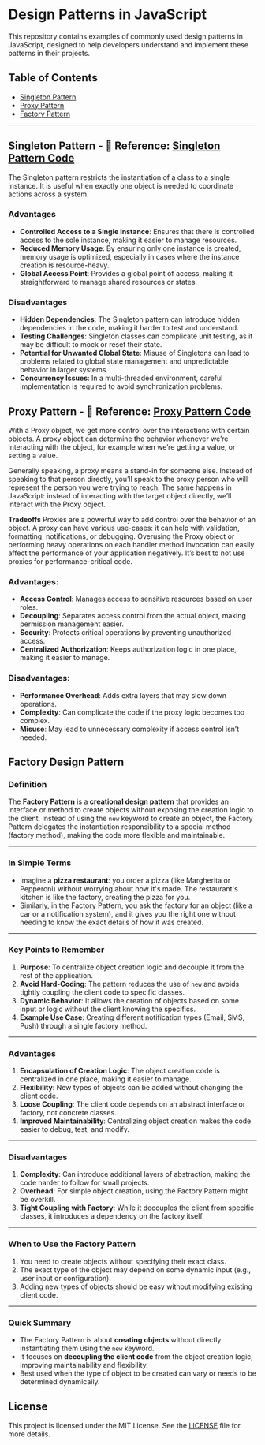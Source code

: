 # Design Patterns in JavaScript

This repository contains examples of commonly used design patterns in JavaScript, designed to help developers understand and implement these patterns in their projects.

## Table of Contents
- [Singleton Pattern](#singleton-pattern)
- [Proxy Pattern](#proxy-pattern)
- [Factory Pattern](#factory-pattern)

---
## Singleton Pattern - 🔗 **Reference:** [Singleton Pattern Code](singletonPattern/counter.js)
The Singleton pattern restricts the instantiation of a class to a single instance. It is useful when exactly one object is needed to coordinate actions across a system.

### Advantages
- **Controlled Access to a Single Instance**: Ensures that there is controlled access to the sole instance, making it easier to manage resources.
- **Reduced Memory Usage**: By ensuring only one instance is created, memory usage is optimized, especially in cases where the instance creation is resource-heavy.
- **Global Access Point**: Provides a global point of access, making it straightforward to manage shared resources or states.

### Disadvantages
- **Hidden Dependencies**: The Singleton pattern can introduce hidden dependencies in the code, making it harder to test and understand.
- **Testing Challenges**: Singleton classes can complicate unit testing, as it may be difficult to mock or reset their state.
- **Potential for Unwanted Global State**: Misuse of Singletons can lead to problems related to global state management and unpredictable behavior in larger systems.
- **Concurrency Issues**: In a multi-threaded environment, careful implementation is required to avoid synchronization problems.

## Proxy Pattern - 🔗 **Reference:** [Proxy Pattern Code](proxyPattern/FileProxy.js)
With a Proxy object, we get more control over the interactions with certain objects. A proxy object can determine the behavior whenever we’re interacting with the object, for example when we’re getting a value, or setting a value.

Generally speaking, a proxy means a stand-in for someone else. Instead of speaking to that person directly, you’ll speak to the proxy person who will represent the person you were trying to reach. The same happens in JavaScript: instead of interacting with the target object directly, we’ll interact with the Proxy object.

**Tradeoffs**
Proxies are a powerful way to add control over the behavior of an object. A proxy can have various use-cases: it can help with validation, formatting, notifications, or debugging.
Overusing the Proxy object or performing heavy operations on each handler method invocation can easily affect the performance of your application negatively. It’s best to not use proxies for performance-critical code.

### Advantages:
- **Access Control**: Manages access to sensitive resources based on user roles.
- **Decoupling**: Separates access control from the actual object, making permission management easier.
- **Security**: Protects critical operations by preventing unauthorized access.
- **Centralized Authorization**: Keeps authorization logic in one place, making it easier to manage.

### Disadvantages:
- **Performance Overhead**: Adds extra layers that may slow down operations.
- **Complexity**: Can complicate the code if the proxy logic becomes too complex.
- **Misuse**: May lead to unnecessary complexity if access control isn’t needed.

## **Factory Design Pattern**

### **Definition**  
The **Factory Pattern** is a **creational design pattern** that provides an interface or method to create objects without exposing the creation logic to the client. Instead of using the `new` keyword to create an object, the Factory Pattern delegates the instantiation responsibility to a special method (factory method), making the code more flexible and maintainable.  

---

### **In Simple Terms**  
- Imagine a **pizza restaurant**: you order a pizza (like Margherita or Pepperoni) without worrying about how it's made. The restaurant's kitchen is like the factory, creating the pizza for you.  
- Similarly, in the Factory Pattern, you ask the factory for an object (like a car or a notification system), and it gives you the right one without needing to know the exact details of how it was created.  

---

### **Key Points to Remember**  
1. **Purpose**: To centralize object creation logic and decouple it from the rest of the application.  
2. **Avoid Hard-Coding**: The pattern reduces the use of `new` and avoids tightly coupling the client code to specific classes.  
3. **Dynamic Behavior**: It allows the creation of objects based on some input or logic without the client knowing the specifics.  
4. **Example Use Case**: Creating different notification types (Email, SMS, Push) through a single factory method.  

---

### **Advantages**  
1. **Encapsulation of Creation Logic**: The object creation code is centralized in one place, making it easier to manage.  
2. **Flexibility**: New types of objects can be added without changing the client code.  
3. **Loose Coupling**: The client code depends on an abstract interface or factory, not concrete classes.  
4. **Improved Maintainability**: Centralizing object creation makes the code easier to debug, test, and modify.  

---

### **Disadvantages**  
1. **Complexity**: Can introduce additional layers of abstraction, making the code harder to follow for small projects.  
2. **Overhead**: For simple object creation, using the Factory Pattern might be overkill.  
3. **Tight Coupling with Factory**: While it decouples the client from specific classes, it introduces a dependency on the factory itself.  

---

### **When to Use the Factory Pattern**  
1. You need to create objects without specifying their exact class.  
2. The exact type of the object may depend on some dynamic input (e.g., user input or configuration).  
3. Adding new types of objects should be easy without modifying existing client code.  

---

### **Quick Summary**  
- The Factory Pattern is about **creating objects** without directly instantiating them using the `new` keyword.  
- It focuses on **decoupling the client code** from the object creation logic, improving maintainability and flexibility.  
- Best used when the type of object to be created can vary or needs to be determined dynamically.  



## License
This project is licensed under the MIT License. See the [LICENSE](LICENSE) file for more details.
